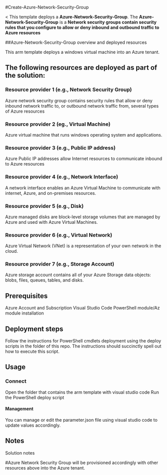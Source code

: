 #Create-Azure-Network-Security-Group

<
This template deploys a **Azure-Network-Security-Group**. The **Azure-Network-Security-Group** is a **Network security groups contain security rules that you configure to allow or deny inbound and outbound traffic to Azure resources**

##Azure-Network-Security-Group overview and deployed resources

This arm template deploys a windows virtual machine into an Azure tenant.

## The following resources are deployed as part of the solution:

### Resource provider 1 (e.g., Network Security Group)

Azure network security group contains security rules that allow or deny inbound network traffic to, or outbound network traffic from, several types of Azure resources

### Resource provider 2 (eg., Virtual Machine)

Azure virtual machine that runs windows operating system and applications.

### Resource provider 3 (e.g., Public IP address)

Azure Public IP addresses allow Internet resources to communicate inbound to Azure resources

### Resource provider 4 (e.g., Network Interface)

A network interface enables an Azure Virtual Machine to communicate with internet, Azure, and on-premises resources. 

### Resource provider 5 (e.g., Disk)

Azure managed disks are block-level storage volumes that are managed by Azure and used with Azure Virtual Machines.

### Resource provider 6 (e.g., Virtual Network)

Azure Virtual Network (VNet) is a representation of your own network in the cloud.

### Resource provider 7 (e.g., Storage Account)

Azure storage account contains all of your Azure Storage data objects: blobs, files, queues, tables, and disks. 

## Prerequisites

Azure Account and Subscription
Visual Studio Code
PowerShell module/Az module installation

## Deployment steps

Follow the instructions for PowerShell cmdlets deployment using the deploy scripts in the folder of this repo.  The instructions should succinctly spell out how to execute this script.

## Usage

### Connect

Open the folder that contains the arm template with visual studio code
Run the PowerShell deploy script

#### Management

You can manage or edit the parameter.json file using visual studio code to update values accordingly.

## Notes

Solution notes

#Azure Network Security Group will be provisioned accordingly with other resources above into the Azure tenant.
